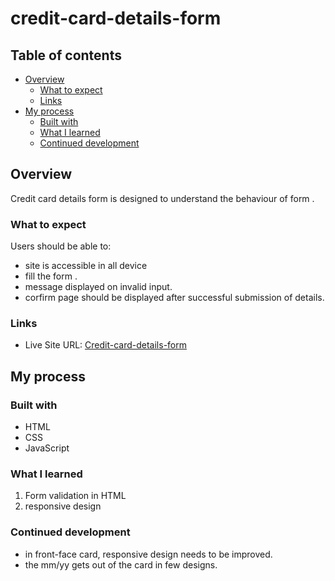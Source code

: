 # credit-card-details-form

## Table of contents

- [Overview](#overview)
  - [What to expect](#what-to-expect)
  - [Links](#links)
- [My process](#my-process)
  - [Built with](#built-with)
  - [What I learned](#what-i-learned)
  - [Continued development](#continued-development)



## Overview
Credit card details form is designed to understand the behaviour of form .

### What to expect

Users should be able to:

- site is accessible in all device
- fill the form .
- message displayed on invalid input.
- corfirm page should be displayed after successful submission of details.


### Links

- Live Site URL: [Credit-card-details-form](https://anjusoren.github.io/credit-card-details-form/)

## My process

### Built with

- HTML
- CSS
- JavaScript

### What I learned

1. Form validation in HTML
2. responsive design 


### Continued development

- in front-face card, responsive design needs to be improved.
- the mm/yy gets out of the card in few designs.
